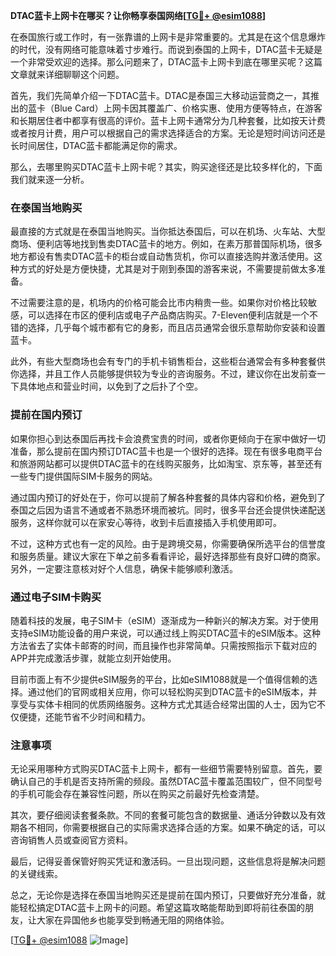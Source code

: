 **DTAC蓝卡上网卡在哪买？让你畅享泰国网络[[TG💪+ @esim1088](https://t.me/s/esim1088)]**

在泰国旅行或工作时，有一张靠谱的上网卡是非常重要的。尤其是在这个信息爆炸的时代，没有网络可能意味着寸步难行。而说到泰国的上网卡，DTAC蓝卡无疑是一个非常受欢迎的选择。那么问题来了，DTAC蓝卡上网卡到底在哪里买呢？这篇文章就来详细聊聊这个问题。

首先，我们先简单介绍一下DTAC蓝卡。DTAC是泰国三大移动运营商之一，其推出的蓝卡（Blue Card）上网卡因其覆盖广、价格实惠、使用方便等特点，在游客和长期居住者中都享有很高的评价。蓝卡上网卡通常分为几种套餐，比如按天计费或者按月计费，用户可以根据自己的需求选择适合的方案。无论是短时间访问还是长时间居住，DTAC蓝卡都能满足你的需求。

那么，去哪里购买DTAC蓝卡上网卡呢？其实，购买途径还是比较多样化的，下面我们就来逐一分析。

### 在泰国当地购买

最直接的方式就是在泰国当地购买。当你抵达泰国后，可以在机场、火车站、大型商场、便利店等地找到售卖DTAC蓝卡的地方。例如，在素万那普国际机场，很多地方都设有售卖DTAC蓝卡的柜台或自动售货机，你可以直接选购并激活使用。这种方式的好处是方便快捷，尤其是对于刚到泰国的游客来说，不需要提前做太多准备。

不过需要注意的是，机场内的价格可能会比市内稍贵一些。如果你对价格比较敏感，可以选择在市区的便利店或电子产品商店购买。7-Eleven便利店就是一个不错的选择，几乎每个城市都有它的身影，而且店员通常会很乐意帮助你安装和设置蓝卡。

此外，有些大型商场也会有专门的手机卡销售柜台，这些柜台通常会有多种套餐供你选择，并且工作人员能够提供较为专业的咨询服务。不过，建议你在出发前查一下具体地点和营业时间，以免到了之后扑了个空。

### 提前在国内预订

如果你担心到达泰国后再找卡会浪费宝贵的时间，或者你更倾向于在家中做好一切准备，那么提前在国内预订DTAC蓝卡也是一个很好的选择。现在有很多电商平台和旅游网站都可以提供DTAC蓝卡的在线购买服务，比如淘宝、京东等，甚至还有一些专门提供国际SIM卡服务的网站。

通过国内预订的好处在于，你可以提前了解各种套餐的具体内容和价格，避免到了泰国之后因为语言不通或者不熟悉环境而被坑。同时，很多平台还会提供快递配送服务，这样你就可以在家安心等待，收到卡后直接插入手机使用即可。

不过，这种方式也有一定的风险。由于是跨境交易，你需要确保所选平台的信誉度和服务质量。建议大家在下单之前多看看评论，最好选择那些有良好口碑的商家。另外，一定要注意核对好个人信息，确保卡能够顺利激活。

### 通过电子SIM卡购买

随着科技的发展，电子SIM卡（eSIM）逐渐成为一种新兴的解决方案。对于使用支持eSIM功能设备的用户来说，可以通过线上购买DTAC蓝卡的eSIM版本。这种方法省去了实体卡邮寄的时间，而且操作也非常简单。只需按照指示下载对应的APP并完成激活步骤，就能立刻开始使用。

目前市面上有不少提供eSIM服务的平台，比如eSIM1088就是一个值得信赖的选择。通过他们的官网或相关应用，你可以轻松购买到DTAC蓝卡的eSIM版本，并享受与实体卡相同的优质网络服务。这种方式尤其适合经常出国的人士，因为它不仅便捷，还能节省不少时间和精力。

### 注意事项

无论采用哪种方式购买DTAC蓝卡上网卡，都有一些细节需要特别留意。首先，要确认自己的手机是否支持所需的频段。虽然DTAC蓝卡覆盖范围较广，但不同型号的手机可能会存在兼容性问题，所以在购买之前最好先检查清楚。

其次，要仔细阅读套餐条款。不同的套餐可能包含的数据量、通话分钟数以及有效期各不相同，你需要根据自己的实际需求选择合适的方案。如果不确定的话，可以咨询销售人员或查阅官方资料。

最后，记得妥善保管好购买凭证和激活码。一旦出现问题，这些信息将是解决问题的关键线索。

总之，无论你是选择在泰国当地购买还是提前在国内预订，只要做好充分准备，就能轻松搞定DTAC蓝卡上网卡的问题。希望这篇攻略能帮助到即将前往泰国的朋友，让大家在异国他乡也能享受到畅通无阻的网络体验。

[[TG💪+ @esim1088](https://t.me/s/esim1088) ![Image](https://i.postimg.cc/4NQfJmqS/Snipaste-2025-05-13-00-14-12.png)]